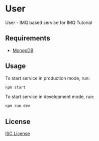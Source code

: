# User

User - IMQ based service for IMQ Tutorial

## Requirements

 - [MongoDB](https://www.mongodb.com/)

## Usage

To start service in production mode, run:

~~~bash
npm start
~~~

To start service in development mode, run:

~~~bash
npm run dev
~~~

## License

[ISC License](LICENSE)
